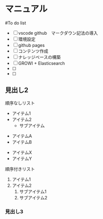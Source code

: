 # マニュアル

#To do list

- [ ] vscode github　マークダウン記法の導入
- [ ] 環境設定
- [ ] github pages
- [ ] コンテンツ作成
- [ ] ナレッジベースの構築
- [ ] GROWI + Elasticsearch
- [ ] 
- [ ]

## 見出し2

順序なしリスト
- アイテム1
- アイテム2
  - サブアイテム
* アイテムA
* アイテムB
+ アイテムX
+ アイテムY

順序付きリスト
1. アイテム1
2. アイテム2
   1. サブアイテム1
   2. サブアイテム2

### 見出し3